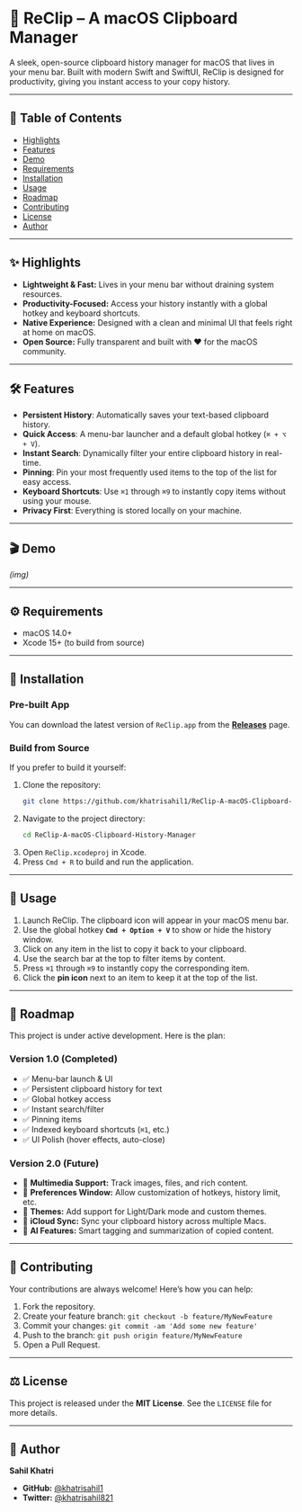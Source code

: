 # 🚀 ReClip – A macOS Clipboard Manager

A sleek, open-source clipboard history manager for macOS that lives in your menu bar. Built with modern Swift and SwiftUI, ReClip is designed for productivity, giving you instant access to your copy history.

-----

## 📖 Table of Contents

  - [Highlights](https://www.google.com/search?q=%23-highlights)
  - [Features](https://www.google.com/search?q=%23%EF%B8%8F-features)
  - [Demo](https://www.google.com/search?q=%23-demo)
  - [Requirements](https://www.google.com/search?q=%23%EF%B8%8F-requirements)
  - [Installation](https://www.google.com/search?q=%23-installation)
  - [Usage](https://www.google.com/search?q=%23-usage)
  - [Roadmap](https://www.google.com/search?q=%23-roadmap)
  - [Contributing](https://www.google.com/search?q=%23-contributing)
  - [License](https://www.google.com/search?q=%23%EF%B8%8F-license)
  - [Author](https://www.google.com/search?q=%23-author)

-----

## ✨ Highlights

  - **Lightweight & Fast:** Lives in your menu bar without draining system resources.
  - **Productivity-Focused:** Access your history instantly with a global hotkey and keyboard shortcuts.
  - **Native Experience:** Designed with a clean and minimal UI that feels right at home on macOS.
  - **Open Source:** Fully transparent and built with ❤️ for the macOS community.

-----

## 🛠️ Features

  - **Persistent History**: Automatically saves your text-based clipboard history.
  - **Quick Access**: A menu-bar launcher and a default global hotkey (`⌘ + ⌥ + V`).
  - **Instant Search**: Dynamically filter your entire clipboard history in real-time.
  - **Pinning**: Pin your most frequently used items to the top of the list for easy access.
  - **Keyboard Shortcuts**: Use `⌘1` through `⌘9` to instantly copy items without using your mouse.
  - **Privacy First**: Everything is stored locally on your machine.

-----

## 🎬 Demo

*(img)*

-----

## ⚙️ Requirements

  - macOS 14.0+
  - Xcode 15+ (to build from source)

-----

## 🔧 Installation

### Pre-built App

You can download the latest version of `ReClip.app` from the [**Releases**](https://www.google.com/search?q=https://github.com/khatrisahil1/ReClip-A-macOS-Clipboard-History-Manager/releases) page.

### Build from Source

If you prefer to build it yourself:

1.  Clone the repository:
    ```bash
    git clone https://github.com/khatrisahil1/ReClip-A-macOS-Clipboard-History-Manager.git
    ```
2.  Navigate to the project directory:
    ```bash
    cd ReClip-A-macOS-Clipboard-History-Manager
    ```
3.  Open `ReClip.xcodeproj` in Xcode.
4.  Press `Cmd + R` to build and run the application.

-----

## 🚀 Usage

1.  Launch ReClip. The clipboard icon will appear in your macOS menu bar.
2.  Use the global hotkey **`Cmd + Option + V`** to show or hide the history window.
3.  Click on any item in the list to copy it back to your clipboard.
4.  Use the search bar at the top to filter items by content.
5.  Press `⌘1` through `⌘9` to instantly copy the corresponding item.
6.  Click the **pin icon** next to an item to keep it at the top of the list.

-----

## 📅 Roadmap

This project is under active development. Here is the plan:

### Version 1.0 (Completed)

  - ✅ Menu-bar launch & UI
  - ✅ Persistent clipboard history for text
  - ✅ Global hotkey access
  - ✅ Instant search/filter
  - ✅ Pinning items
  - ✅ Indexed keyboard shortcuts (`⌘1`, etc.)
  - ✅ UI Polish (hover effects, auto-close)

### Version 2.0 (Future)

  - 🔲 **Multimedia Support:** Track images, files, and rich content.
  - 🔲 **Preferences Window:** Allow customization of hotkeys, history limit, etc.
  - 🔲 **Themes:** Add support for Light/Dark mode and custom themes.
  - 🔲 **iCloud Sync:** Sync your clipboard history across multiple Macs.
  - 🔲 **AI Features:** Smart tagging and summarization of copied content.

-----

## 🤝 Contributing

Your contributions are always welcome\! Here’s how you can help:

1.  Fork the repository.
2.  Create your feature branch: `git checkout -b feature/MyNewFeature`
3.  Commit your changes: `git commit -am 'Add some new feature'`
4.  Push to the branch: `git push origin feature/MyNewFeature`
5.  Open a Pull Request.

-----

## ⚖️ License

This project is released under the **MIT License**. See the `LICENSE` file for more details.

-----

## 👤 Author

**Sahil Khatri**

  - **GitHub:** [@khatrisahil1](https://www.google.com/search?q=https://github.com/khatrisahil1)
  - **Twitter:** [@khatrisahil821](https://twitter.com/khatrisahil821)


